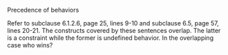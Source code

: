 Precedence of behaviors

Refer to subclause 6.1.2.6, page 25, lines 9-10 and subclause 6.5, page 57,
lines 20-21. The constructs covered by these sentences overlap. The latter is a
constraint while the former is undefined behavior. In the overlapping case who
wins?
